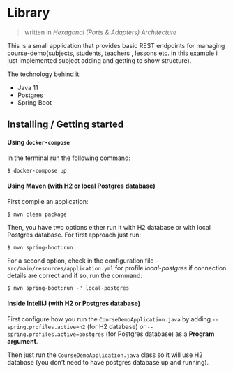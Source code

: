 # Library 
> written in *Hexagonal (Ports & Adapters) Architecture*

This is a small application that provides basic REST endpoints for managing 
course-demo(subjects, students, teachers , lessons etc. in this example i just implemented subject adding and getting to show structure). 

The technology behind it: 
* Java 11
* Postgres
* Spring Boot 

## Installing / Getting started

#### Using `docker-compose`

In the terminal run the following command:
```console
$ docker-compose up
``` 

#### Using Maven (with H2 or local Postgres database)

First compile an application:

```console
$ mvn clean package
```

Then, you have two options either run it with H2 database or with local Postgres database. For first approach just run:

```console
$ mvn spring-boot:run 
```

For a second option, check in the configuration file - `src/main/resources/application.yml` for profile *local-postgres* if connection details are correct and if so, run the command:
```console
$ mvn spring-boot:run -P local-postgres
```

#### Inside IntelliJ (with H2 or Postgres database)

First configure how you run the `CourseDemoApplication.java` by adding `--spring.profiles.active=h2` (for H2 database) or `--spring.profiles.active=postgres` (for Postgres database) as a **Program argument**.

Then just run the `CourseDemoApplication.java` class so it will use H2 database (you don't need to have postgres database up and running).

